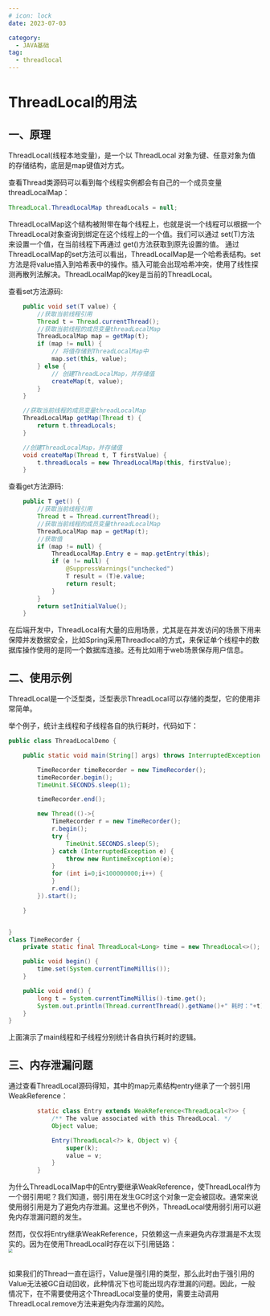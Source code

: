 ```yaml
---
# icon: lock
date: 2023-07-03

category:
  - JAVA基础
tag:
  - threadlocal
---
```

# ThreadLocal的用法
## 一、原理
ThreadLocal(线程本地变量)，是一个以 ThreadLocal 对象为键、任意对象为值的存储结构，底层是map键值对方式。  

查看Thread类源码可以看到每个线程实例都会有自己的一个成员变量threadLocalMap：   
```java
ThreadLocal.ThreadLocalMap threadLocals = null;
```

ThreadLocalMap这个结构被附带在每个线程上，也就是说一个线程可以根据一个ThreadLocal对象查询到绑定在这个线程上的一个值。我们可以通过 set(T)方法来设置一个值，在当前线程下再通过 get()方法获取到原先设置的值。  通过ThreadLocalMap的set方法可以看出，ThreadLocalMap是一个哈希表结构。set方法是将value插入到哈希表中的操作。插入可能会出现哈希冲突，使用了线性探测再散列法解决。ThreadLocalMap的key是当前的ThreadLocal。  

查看set方法源码:
```java
    public void set(T value) {
        //获取当前线程引用
        Thread t = Thread.currentThread();
        //获取当前线程的成员变量threadLocalMap
        ThreadLocalMap map = getMap(t);
        if (map != null) {
            // 将值存储到ThreadLocalMap中
            map.set(this, value);
        } else {
            // 创建ThreadLocalMap，并存储值
            createMap(t, value);
        }
    }

    //获取当前线程的成员变量threadLocalMap
    ThreadLocalMap getMap(Thread t) {
        return t.threadLocals;
    }

    //创建ThreadLocalMap，并存储值
    void createMap(Thread t, T firstValue) {
        t.threadLocals = new ThreadLocalMap(this, firstValue);
    }


```

查看get方法源码:
```java
    public T get() {
        //获取当前线程引用
        Thread t = Thread.currentThread();
        //获取当前线程的成员变量threadLocalMap
        ThreadLocalMap map = getMap(t);
        //获取值
        if (map != null) {
            ThreadLocalMap.Entry e = map.getEntry(this);
            if (e != null) {
                @SuppressWarnings("unchecked")
                T result = (T)e.value;
                return result;
            }
        }
        return setInitialValue();
    }
```

在后端开发中，ThreadLocal有大量的应用场景，尤其是在并发访问的场景下用来保障并发数据安全，比如Spring采用Threadlocal的方式，来保证单个线程中的数据库操作使用的是同一个数据库连接。还有比如用于web场景保存用户信息。  

## 二、使用示例
ThreadLocal是一个泛型类，泛型表示ThreadLocal可以存储的类型，它的使用非常简单。  

举个例子，统计主线程和子线程各自的执行耗时，代码如下：  
```java
public class ThreadLocalDemo {

    public static void main(String[] args) throws InterruptedException {

        TimeRecorder timeRecorder = new TimeRecorder();
        timeRecorder.begin();
        TimeUnit.SECONDS.sleep(1);

        timeRecorder.end();

        new Thread(()->{
            TimeRecorder r = new TimeRecorder();
            r.begin();
            try {
                TimeUnit.SECONDS.sleep(5);
            } catch (InterruptedException e) {
                throw new RuntimeException(e);
            }
            for (int i=0;i<100000000;i++) {
            }
            r.end();
        }).start();

    }


}
class TimeRecorder {
    private static final ThreadLocal<Long> time = new ThreadLocal<>();

    public void begin() {
        time.set(System.currentTimeMillis());
    }

    public void end() {
        long t = System.currentTimeMillis()-time.get();
        System.out.println(Thread.currentThread().getName()+" 耗时："+t);
    }
}
```

上面演示了main线程和子线程分别统计各自执行耗时的逻辑。


## 三、内存泄漏问题  
通过查看ThreadLocal源码得知，其中的map元素结构entry继承了一个弱引用WeakReference：
```java
        static class Entry extends WeakReference<ThreadLocal<?>> {
            /** The value associated with this ThreadLocal. */
            Object value;

            Entry(ThreadLocal<?> k, Object v) {
                super(k);
                value = v;
            }
        }
```

为什么ThreadLocalMap中的Entry要继承WeakReference，使ThreadLocal作为一个弱引用呢？我们知道，弱引用在发生GC时这个对象一定会被回收。通常来说使用弱引用是为了避免内存泄漏。这里也不例外，ThreadLocal使用弱引用可以避免内存泄漏问题的发生。

然而，仅仅将Entry继承WeakReference，只依赖这一点来避免内存泄漏是不太现实的。因为在使用ThreadLocal时存在以下引用链路：
<img src="http://cdn.gydblog.com/images/java/concurrent/threadlocal-1.png"  style="zoom: 50%;margin:0 auto;display:block"/><br/>

如果我们的Thread一直在运行，Value是强引用的类型，那么此时由于强引用的Value无法被GC自动回收，此种情况下也可能出现内存泄漏的问题。因此，一般情况下，在不需要使用这个ThreadLocal变量的使用，需要主动调用ThreadLocal.remove方法来避免内存泄漏的风险。
